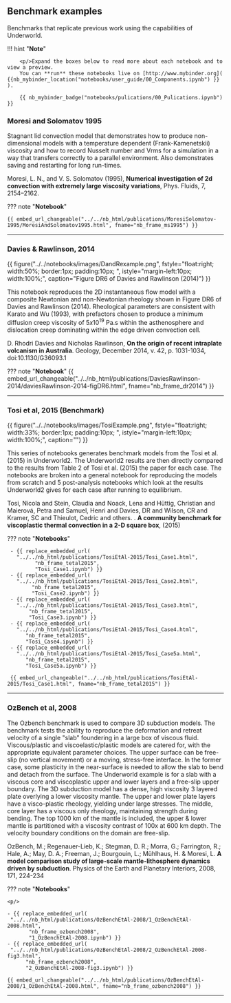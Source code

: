 ##  Benchmark examples

Benchmarks that replicate previous work using the capabilities of Underworld.

!!! hint "**Note**"

        <p/>Expand the boxes below to read more about each notebook and to view a preview.
        You can **run** these notebooks live on [http://www.mybinder.org]( {{nb_mybinder_location("notebooks/user_guide/00_Components.ipynb") }} ).

        {{ nb_mybinder_badge("notebooks/pulications/00_Pulications.ipynb") }}


### Moresi and Solomatov 1995

Stagnant lid convection model that demonstrates how to produce non-dimensional models with
a temperature dependent (Frank-Kamenetskii) viscosity and how to record Nusselt number and Vrms for a simulation in a way that transfers correctly to a parallel environment. Also demonstrates saving and restarting for long run-times.

Moresi, L. N., and V. S. Solomatov (1995), **Numerical investigation of 2d convection with extremely large viscosity variations**, Phys. Fluids, 7, 2154–2162.

??? note "**Notebook**"

    {{ embed_url_changeable("../../nb_html/publications/MoresiSolomatov-1995/MoresiAndSolomatov1995.html", fname="nb_frame_ms1995") }}


---

### Davies & Rawlinson, 2014

{{ figure("../../notebooks/images/DandRexample.png",
  fstyle="float:right; width:50%; border:1px; padding:10px; ",
  istyle="margin-left:10px; width:100%;",
  caption="Figure DR6 of Davies and Rawlinson (2014)") }}

This notebook reproduces the 2D instantaneous flow model with a composite Newtonian and non-Newtonian rheology shown in Figure DR6 of Davies and Rawlinson (2014). Rheological parameters are consistent with Karato and Wu (1993), with prefactors chosen to produce a minimum diffusion creep viscosity of $5 x 10^{19}$ Pa.s within the asthenosphere and dislocation creep dominating within the edge driven convection cell.

D. Rhodri Davies and Nicholas Rawlinson, **On the origin of recent intraplate volcanism in Australia**. Geology, December 2014, v. 42, p. 1031-1034, doi:10.1130/G36093.1

??? note "**Notebook**"
    {{ embed_url_changeable("../../nb_html/publications/DaviesRawlinson-2014/daviesRawlinson-2014-figDR6.html", fname="nb_frame_dr2014") }}

---

### Tosi et al, 2015 (Benchmark)

{{ figure("../../notebooks/images/TosiExample.png",
  fstyle="float:right; width:33%; border:1px; padding:10px; ",
  istyle="margin-left:10px; width:100%;",
  caption="") }}

This series of notebooks generates benchmark models from the Tosi et al. (2015) in Underworld2. The Underworld2 results are then directly compared to the results from Table 2 of Tosi et al. (2015) the paper for each case. The notebooks are broken into a general notebook for reproducing the models from scratch and 5 post-analysis notebooks which look at the results Underworld2 gives for each case after running to equilibrium.

Tosi, Nicola and Stein, Claudia and Noack, Lena and Hüttig, Christian and Maierová, Petra and Samuel, Henri and Davies, DR and Wilson, CR and Kramer, SC and Thieulot, Cedric and others. . **A community benchmark for viscoplastic thermal convection in a 2-D square box**, (2015)


??? note "**Notebooks**"
     <p/>

     - {{ replace_embedded_url(
       "../../nb_html/publications/TosiEtAl-2015/Tosi_Case1.html",
             "nb_frame_tetal2015",  
             "Tosi_Case1.ipynb") }}
     - {{ replace_embedded_url(
       "../../nb_html/publications/TosiEtAl-2015/Tosi_Case2.html",
            "nb_frame_tetal2015",  
            "Tosi_Case2.ipynb") }}
     - {{ replace_embedded_url(
       "../../nb_html/publications/TosiEtAl-2015/Tosi_Case3.html",
           "nb_frame_tetal2015",  
           "Tosi_Case3.ipynb") }}
     - {{ replace_embedded_url(
       "../../nb_html/publications/TosiEtAl-2015/Tosi_Case4.html",
          "nb_frame_tetal2015",  
          "Tosi_Case4.ipynb") }}
     - {{ replace_embedded_url(
       "../../nb_html/publications/TosiEtAl-2015/Tosi_Case5a.html",
          "nb_frame_tetal2015",  
          "Tosi_Case5a.ipynb") }}

     {{ embed_url_changeable("../../nb_html/publications/TosiEtAl-2015/Tosi_Case1.html", fname="nb_frame_tetal2015") }}


---


### OzBench et al, 2008


The Ozbench benchmark is used to compare 3D subduction models. The benchmark tests the ability to reproduce the deformation and retreat velocity of a single "slab" foundering in a large box of viscous fluid.
Viscous/plastic and viscoelastic/plastic models are catered for, with the appropriate equivalent parameter choices. The upper surface can be free-slip (no vertical movement) or a moving, stress-free interface. In the former case, some plasticity in the near-surface is needed to allow the slab to bend and detach from the surface. The Underworld example is for a slab with a viscous core and viscoplastic upper and lower layers and a free-slip upper boundary.
The 3D subduction model has a dense, high viscosity 3 layered plate overlying a lower viscosity mantle. The upper and lower plate layers have a visco-plastic rheology, yielding under large stresses. The middle, core layer has a viscous only rheology, maintaining strength during bending. The top 1000 km of the mantle is included, the upper & lower mantle is partitioned with a viscosity contrast of 100x at 600 km depth. The velocity boundary conditions on the domain are free-slip.

OzBench, M.; Regenauer-Lieb, K.; Stegman, D. R.; Morra, G.; Farrington, R.; Hale, A.; May, D. A.; Freeman, J.; Bourgouin, L.; Mühlhaus, H. & Moresi, L. **A model comparison study of large-scale mantle-lithosphere dynamics driven by subduction**. Physics of the Earth and Planetary Interiors, 2008, 171, 224-234


??? note "**Notebooks**"

    <p/>

    - {{ replace_embedded_url(
     "../../nb_html/publications/OzBenchEtAl-2008/1_OzBenchEtAl-2008.html",
           "nb_frame_ozbench2008",  
           "1_OzBenchEtAl-2008.ipynb") }}
    - {{ replace_embedded_url(
     "../../nb_html/publications/OzBenchEtAl-2008/2_OzBenchEtAl-2008-fig3.html",
          "nb_frame_ozbench2008",  
          "2_OzBenchEtAl-2008-fig3.ipynb") }}

    {{ embed_url_changeable("../../nb_html/publications/OzBenchEtAl-2008/1_OzBenchEtAl-2008.html", fname="nb_frame_ozbench2008") }}



---
